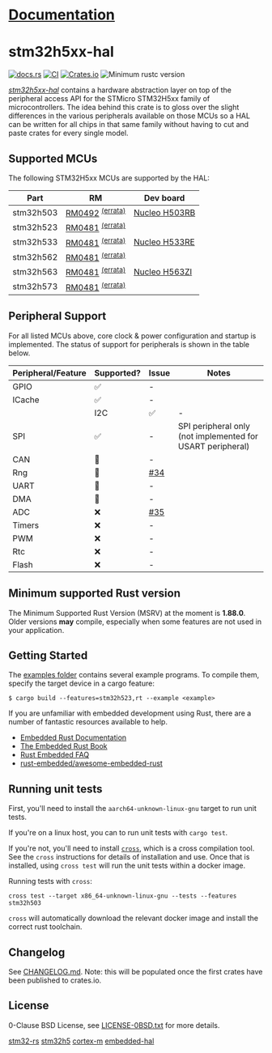 # [Documentation](https://docs.rs/stm32h5xx-hal)

# stm32h5xx-hal

[![docs.rs](https://docs.rs/stm32h5xx-hal/badge.svg)](https://docs.rs/stm32h5xx-hal)
[![CI](https://github.com/stm32-rs/stm32h5xx-hal/workflows/Continuous%20integration/badge.svg)](https://github.com/stm32-rs/stm32h5xx-hal/actions)
[![Crates.io](https://img.shields.io/crates/v/stm32h5xx-hal.svg)](https://crates.io/crates/stm32h5xx-hal)
![Minimum rustc version](https://img.shields.io/badge/rustc-1.88.0+-yellow.svg)

[_stm32h5xx-hal_](https://github.com/stm32-rs/stm32h5xx-hal) contains
a hardware abstraction layer on top of the peripheral access API for
the STMicro STM32H5xx family of microcontrollers. The idea behind this
crate is to gloss over the slight differences in the various
peripherals available on those MCUs so a HAL can be written for all
chips in that same family without having to cut and paste crates for
every single model.

## Supported MCUs

The following STM32H5xx MCUs are supported by the HAL:

| Part      | RM | Dev board |
| --------- | -- | --------- |
| stm32h503 | [RM0492](https://www.st.com/resource/en/reference_manual/rm0492-stm32h503-line-armbased-32bit-mcus-stmicroelectronics.pdf) <sup>[(errata)](https://www.st.com/resource/en/errata_sheet/es0561-stm32h503cbebkbrb-device-errata-stmicroelectronics.pdf)</sup> | [Nucleo H503RB](https://www.st.com/en/evaluation-tools/nucleo-h503rb.html) |
| stm32h523 | [RM0481](https://www.st.com/resource/en/reference_manual/rm0481-stm32h563h573-and-stm32h562-armbased-32bit-mcus-stmicroelectronics.pdf) <sup>[(errata)](https://www.st.com/resource/en/errata_sheet/es0565-stm32h562xx563xx573xx-device-errata-stmicroelectronics.pdf)</sup>| |
| stm32h533 | [RM0481](https://www.st.com/resource/en/reference_manual/rm0481-stm32h563h573-and-stm32h562-armbased-32bit-mcus-stmicroelectronics.pdf) <sup>[(errata)](https://www.st.com/resource/en/errata_sheet/es0565-stm32h562xx563xx573xx-device-errata-stmicroelectronics.pdf)</sup>| [Nucleo H533RE](https://www.st.com/en/evaluation-tools/nucleo-h533re.html) |
| stm32h562 | [RM0481](https://www.st.com/resource/en/reference_manual/rm0481-stm32h563h573-and-stm32h562-armbased-32bit-mcus-stmicroelectronics.pdf) <sup>[(errata)](https://www.st.com/resource/en/errata_sheet/es0565-stm32h562xx563xx573xx-device-errata-stmicroelectronics.pdf)</sup>|  |
| stm32h563 | [RM0481](https://www.st.com/resource/en/reference_manual/rm0481-stm32h563h573-and-stm32h562-armbased-32bit-mcus-stmicroelectronics.pdf) <sup>[(errata)](https://www.st.com/resource/en/errata_sheet/es0565-stm32h562xx563xx573xx-device-errata-stmicroelectronics.pdf)</sup> | [Nucleo H563ZI](https://www.st.com/en/evaluation-tools/nucleo-h563zi.html) |
| stm32h573 | [RM0481](https://www.st.com/resource/en/reference_manual/rm0481-stm32h563h573-and-stm32h562-armbased-32bit-mcus-stmicroelectronics.pdf) <sup>[(errata)](https://www.st.com/resource/en/errata_sheet/es0565-stm32h562xx563xx573xx-device-errata-stmicroelectronics.pdf)</sup> |  |

## Peripheral Support
For all listed MCUs above, core clock & power configuration and startup is implemented. The status
of support for peripherals is shown in the table below.

| Peripheral/Feature | Supported? | Issue | Notes |
|------------|----|---|---|
| GPIO       | ✅ | - | |
| ICache     | ✅ | - | |
|| I2C        | ✅ | - | |
| SPI        | ✅ | - | SPI peripheral only (not implemented for USART peripheral) |
| CAN        | 🚧 | - | |
| Rng        | 🚧 | [#34](https://github.com/stm32-rs/stm32h5xx-hal/issues/34)| |
| UART       | 🚧 | - | |
| DMA        | 🚧 | - | |
| ADC        | ❌ | [#35](https://github.com/stm32-rs/stm32h5xx-hal/issues/35) | |
| Timers     | ❌ | - | |
| PWM        | ❌ | - | |
| Rtc        | ❌ | - | |
| Flash      | ❌ | - | |

## Minimum supported Rust version

The Minimum Supported Rust Version (MSRV) at the moment is **1.88.0**. Older
versions **may** compile, especially when some features are not used in your
application.

## Getting Started

The [examples folder](examples/) contains several example programs. To compile
them, specify the target device in a cargo feature:

```
$ cargo build --features=stm32h523,rt --example <example>
```

If you are unfamiliar with embedded development using Rust, there are
a number of fantastic resources available to help.

- [Embedded Rust Documentation](https://docs.rust-embedded.org/)
- [The Embedded Rust Book](https://docs.rust-embedded.org/book/)
- [Rust Embedded FAQ](https://docs.rust-embedded.org/faq.html)
- [rust-embedded/awesome-embedded-rust](https://github.com/rust-embedded/awesome-embedded-rust)

## Running unit tests

First, you'll need to install the `aarch64-unknown-linux-gnu` target to run unit tests.

If you're on a linux host, you can to run unit tests with `cargo test`.

If you're not, you'll need to install [`cross`](https://github.com/cross-rs/cross), which is a cross compilation tool. See the `cross` instructions for details of installation and use. Once that is installed, using `cross test` will run the unit tests within a docker image.

Running tests with `cross`:

    cross test --target x86_64-unknown-linux-gnu --tests --features stm32h503

`cross` will automatically download the relevant docker image and install the correct rust toolchain.

## Changelog

See [CHANGELOG.md](CHANGELOG.md). Note: this will be populated once the first crates have been
published to crates.io.

## License

0-Clause BSD License, see [LICENSE-0BSD.txt](LICENSE-0BSD.txt) for more details.

[stm32-rs](https://github.com/stm32-rs)
[stm32h5](https://crates.io/crates/stm32h5)
[cortex-m](https://crates.io/crates/cortex-m)
[embedded-hal](https://github.com/rust-embedded/embedded-hal)
